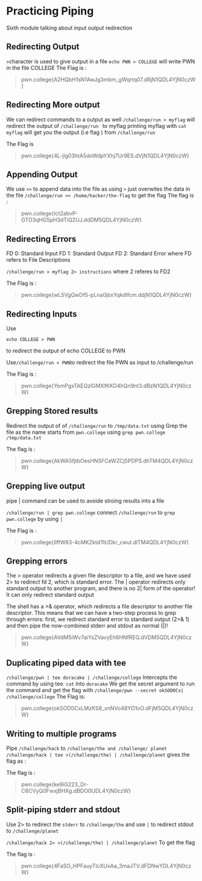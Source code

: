 # Practicing Piping
Sixth module talking about input output redirection

## Redirecting Output
`>`character is used  to give output in a file 
`echo PWN > COLLEGE` will write PWN in the file COLLEGE
The Flag is :
>pwn.college{A2HQbH1sN1AwJg3mbm_gWqrtq07.dRjN1QDL4YjN0czW}

 ## Redirecting More output
We can redirect commands to a output as well 
`/challenge/run > myflag` will redirect the output of `/challenge/run ` to myflag
printing myflag with `cat myflag` will get you the output (i.e flag ) from `/challenge/run` 

The Flag is 
>pwn.college{4L-jlg03htA5doWdpYXhj7Ur9ES.dVjN1QDL4YjN0czW}

## Appending Output
We use `>>` to append data into the file as using `>` just overwites the data in the file 
 `/challenge/run >> /home/hacker/the-flag` to get the flag 
The flag is : 
>pwn.college{Ict2abvP-GTO3qHG5pH3dTiQ2UJ.ddDM5QDL4YjN0czW}

## Redirecting Errors
FD 0: Standard Input
FD 1: Standard Output
FD 2: Standard Error 
where FD refers to File Descriptions 

`/challenge/run > myflag 2> instructions` where 2 referes to FD2 

The Flag is : 
 >pwn.college{wL5VgQwDf5-pLna0jbxYqkdlfcm.ddjN1QDL4YjN0czW}

## Redirecting Inputs 
Use 

```
echo COLLEGE > PWN
```
to redirect the output of echo COLLEGE to PWN

Use` /challenge/run < PWN `to redirect the file PWN as input to /challenge/run


The Flag is :
>pwn.college{YemPgxTAEQzlGMXfKKO4hQn9nt3.dBzN1QDL4YjN0czW}

## Grepping Stored results 
Redirect the output of  of `/challenge/run` to `/tmp/data.txt` using
Grep the file as the name starts from `pwn.college` using `grep pwn.college /tmp/data.txt`


The flag is :
>pwn.college{AkWA5fjtbOesHNSFCeWZCj5PDPS.dhTM4QDL4YjN0czW}

## Grepping live output

pipe | command can be used to avoide stroing results into a file 

`/challenge/run | grep pwn.college` connect `/challenge/run` to `grep pwn.college` by using `|`

The Flag is :
>pwn.college{IlffW83-4cMKZktdTtUDkr_cwul.dlTM4QDL4YjN0czW}

## Grepping errors
The > operator redirects a given file descriptor to a file, and we have used 2> to redirect fd 2, which is standard error. The | 
operator redirects only standard output to another program, and there is no 2| form of the operator! It can only redirect standard 
output 

The shell has a >& operator, which redirects a file descriptor to another file descriptor. This means that we can have a two-step
process to grep through errors: first, we redirect standard error to standard output (2>& 1) and then pipe the now-combined stderr
and stdout as normal (|)!


>pwn.college{AVdM5iWv7aiYsZVavyEh6HNfREQ.dVDM5QDL4YjN0czW}

## Duplicating piped data with tee
`/challenge/pwn | tee doracake | /challenge/college`  Intercepts the command by using tee.
`cat` into `doracake`
We get the secret  argument to run the command and get the flag with 
`/challenge/pwn --secret okSOD0Cx| /challenge/college`
The Flag is:
>pwn.college{okSOD0CxLMzKS8_xnNVo48YO1oO.dFjM5QDL4YjN0czW}

## Writing to multiple programs
Pipe `/challenge/hack` to `/challenge/the and /challenge/ planet`
`/challenge/hack | tee >(/challenge/the) | /challenge/planet` gives the flag as :


The flag is :
>pwn.college{ke9iG223_Dr-C6CVyQ0FwxjBHXg.dBDO0UDL4YjN0czW}

## Split-piping stderr and stdout

Use 2> to redirect the `stderr` to `/challenge/the` and use `|` to redirect stdout to `/challenge/planet`

`/challenge/hack 2> >(/challenge/the) | /challenge/planet` To get the flag

The flag is :
>pwn.college{4FaSO_HPFauyTIcXUxAa_3maJTV.dFDNwYDL4YjN0czW}



